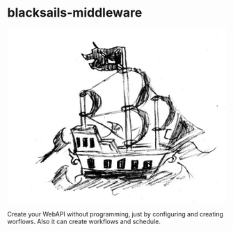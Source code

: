 # blacksails-middleware

![Politica {w=45%}](extras/Prefacio.jpg)


Create your WebAPI without programming, just by configuring and creating worflows. Also it can create workflows and schedule.
